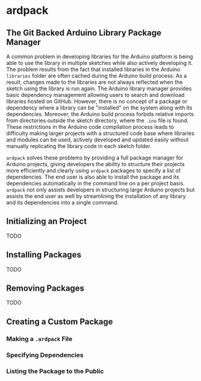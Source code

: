 # ardpack
## The Git Backed Arduino Library Package Manager

A common problem in developing libraries for the Arduino platform
is being able to use the library in multiple sketches while also actively
developing it. The problem results from the fact that installed libraries in the
Arduino `libraries` folder are often cached during the Arduino build process. As
a result, changes made to the libraries are not always reflected when the sketch
using the library is run again. The Arduino library manager provides basic
dependency management allowing users to search and download libraries hosted on
GitHub. However, there is no concept of a package or dependency where a library
can be "installed" on the system along with its dependencies. Moreover, the
Arduino build process forbids relative imports from directories outside the sketch
directory, where the `.ino` file is found. These restrictions in the
Arduino code compilation process leads to difficulty making larger projects
with a structured code base where libraries and modules can be used, actively
developed and updated easily without manually replicating the library code in
each sketch folder.


`ardpack` solves these problems by providing a full package
manager for Arduino projects, giving developers the ability to structure
their projects more efficiently and clearly using `ardpack` packages to specify
a list of dependencies. The end user is also able to install the package and its
dependencies automatically in the command line on a per project basis. `ardpack`
not only assists developers in structuring large Arduino projects but assists the end
user as well by streamlining the installation of any library and its
dependencies into a single command.

## Initializing an Project
TODO

## Installing Packages
TODO

## Removing Packages
TODO

## Creating a Custom Package
### Making a `.ardpack` File
### Specifying Dependencies
### Listing the Package to the Public

